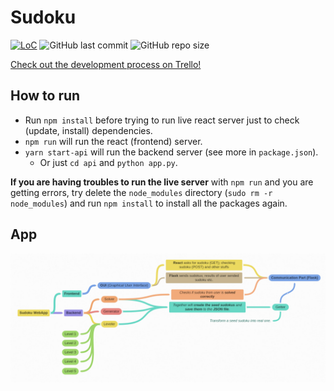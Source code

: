 # Sudoku
[![LoC](https://tokei.rs/b1/github/NikolSkvarilova/sudoku?category=code)](https://github.com/NikolSkvarilova/sudoku)
![GitHub last commit](https://img.shields.io/github/last-commit/NikolSkvarilova/sudoku?color=%236823D8&logo=git&logoColor=%20%23FFFFFF)
![GitHub repo size](https://img.shields.io/github/repo-size/NikolSkvarilova/sudoku?color=%23741FFF&label=repo%20size&logo=Github)

[Check out the development process on Trello!](https://trello.com/b/PfZc7t8b)

## How to run
* Run `npm install` before trying to run live react server just to check (update, install) dependencies.
* `npm run` will run the react (frontend) server.
* `yarn start-api` will run the backend server (see more in `package.json`).
  * Or just `cd api` and `python app.py`. 

**If you are having troubles to run the live server** with `npm run` and you are getting errors, try delete the `node_modules` directory (`sudo rm -r node_modules`) and run `npm install` to install all the packages again. 

## App
![app design image](app_design.png)
